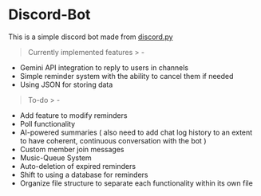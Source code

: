 # Discord-Bot
This is a simple discord bot made from [discord.py](https://discordpy.readthedocs.io/)
> Currently implemented features
	> - 
- Gemini API integration to reply to users in channels
- Simple reminder system with the ability to cancel them if needed
- Using JSON for storing data

> To-do 
	> -
- Add feature to modify reminders
- Poll functionality
- AI-powered summaries ( also need to add chat log history to an extent to have coherent, continuous conversation with the bot )
- Custom member join messages
- Music-Queue System
- Auto-deletion of expired reminders
- Shift to using a database for reminders
- Organize file structure to separate each functionality within its own file